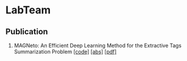 # LabTeam

## Publication
1. MAGNeto: An Efficient Deep Learning Method for the Extractive Tags Summarization Problem [[code]](MAGNeto) [[abs]](https://arxiv.org/abs/2011.04349) [[pdf]](https://arxiv.org/pdf/2011.04349)
